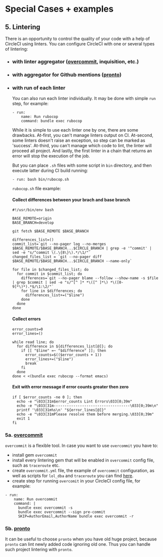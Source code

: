 
# Special Cases + examples

## 5. Lintering

There is an opportunity to control the quality of your code with a help of CircleCI using linters. You can configure CircleCI with one or several types of lintering:
- ### with linter aggregator (<a href="#overcommit">overcommit</a>, inquisition, etc.)
- ### with aggregator for Github mentions (<a href="#pronto">pronto</a>)
- ### with run of each linter
  You can also run each linter individually. It may be done with simple `run` step, for example:
  ```
  - run:
      name: Run rubocop
      command: bundle exec rubocop
  ```

  While it is simple to use each linter one by one, there are some drawbacks. At-first, you can't manage linters output on CI. At-second, some linters doesn't raise an exception, so step can be marked as 'success'. At-third, you can't manage which code to lint, the linter will proceed all project. And lastly, the first linter in a chain that returns an error will stop the execution of the job.

  But you can place `.sh` files with some script in `bin` directory, and then execute latter during CI build running:
  ```
  - run: bash bin/rubocop.sh
  ```
  `rubocop.sh` file example:
  #### Collect differences between your brach and base branch
  ```
  #!/usr/bin/env bash

  BASE_REMOTE=origin
  BASE_BRANCH=develop

  git fetch $BASE_REMOTE $BASE_BRANCH

  differences_list=()
  commit_list=`git --no-pager log --no-merges $BASE_REMOTE/$BASE_BRANCH...$CIRCLE_BRANCH | grep -e '^commit' | sed -e "s/^commit \(.\{8\}\).*/\1/"`
  changed_files_list = `git --no-pager diff $BASE_REMOTE/$BASE_BRANCH...$CIRCLE_BRANCH --name-only`

  for file in $changed_files_list; do
    for commit in $commit_list; do
      differences=`git --no-pager blame --follow --show-name -s $file | grep $commit | sed -e "s/^[^ ]* *\([^ ]*\) *\([0-9]*\)*).*$/\1:\2/"`
      for line in $differences; do
        differences_list+=("$line")
      done
    done
  done
  ```
  #### Collect errors
  ```
  error_counts=0
  error_lines=()

  while read line; do
    for difference in ${differences_list[@]}; do
      if [[ "$line" =~ "$difference" ]]; then
        error_counts=$(($error_counts + 1))
        error_lines+=("$line")
        break
      fi
    done
  done < <(bundle exec rubocop --format emacs)
  ```
  #### Exit with error message if error counts greater then zero
  ```
  if [ $error_counts -ne 0 ]; then
    echo -e "\033[31m$error_counts Lint Errors\033[0;39m"
    echo -e "\033[31m-----------------------------------\033[0;39m\n"
    printf '\033[31m%s\n' "${error_lines[@]}"
    echo -e "\033[31mPlease resolve them before merging.\033[0;39m"
    exit 1
  fi
  ```

<div id="overcommit"></div>

### 5a. [overcommit](https://github.com/sds/overcommit)

`overcommit` is a flexible tool. In case you want to use `overcommit` you have to:
  - install gem `overcommit`
  - install every lintering gem that will be enabled in `overcommit` config file, such as `traceroute` etc.
  - create `overcommit.yml` file, the example of `overcommit` configuration, as well as scripts for `lol_dba` and `traceroute` you can find [here](https://gist.github.com/D3N/1318e9890c95142475b8c6f665283fb1).
  - create step for running `overcomit` in your CircleCI config file, for example:
  ```
  - run:
      name: Run overcommit
      command: |
        bundle exec overcommit -s
        bundle exec overcommit --sign pre-commit
        SKIP=AuthorEmail,AuthorName bundle exec overcommit -r
  ```

<div id="pronto"></div>

### 5b. [pronto](https://github.com/prontolabs/pronto)

It can be useful to choose `pronto` when you have old huge project, because `pronto` can lint newly added code ignoring old one. Thus you can handle such project lintering with `pronto`.

